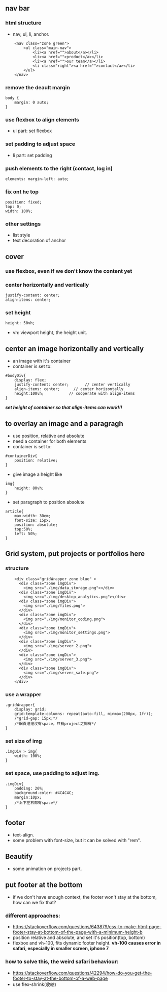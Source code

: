 ## nav bar

### html structure

- nav, ul, li, anchor.

```
	<nav class="zone green">
		<ul class="main-nav">
			<li><a href="">about</a></li>
			<li><a href="">product</a></li>
			<li><a href="">our team</a></li>
			<li class="right"><a href="">contact</a></li>
		</ul>
	</nav>
```

### remove the deault margin
```
body {
    margin: 0 auto;
}
```
### use flexbox to align elements

- ul part: set flexbox

### set padding to adjust space

- li part: set padding

### push elements to the right (contact, log in)

```
elements: margin-left: auto;
```

### fix ont he top

```
position: fixed;
top: 0;
width: 100%;
```

### other settings

- list style
- text decoration of anchor


## cover

### use flexbox, even if we don't know the content yet
### center horizontally and vertically

```
justify-content: center;
align-items: center;
```

### set height

```
height: 50vh;
```
- vh: viewport height, the height unit.


## center an image horizontally and vertically
- an image with it's container
- container is set to:
```
#bodyDiv{
    display: flex;
    justify-content: center;       // center vertically
    align-items: center;      // center horizontally
    height:100vh;           // cooperate with align-items
}
```
***set height of container so that align-items can work!!!***


## to overlay an image and a paragragh
- use position, relative and absolute
- need a container for both elements
- container is set to:
```
#containerDiv{
    position: relative;
}
```
- give image a height like
```
img{
    height: 80vh;
}
```
- set paragraph to position absolute
```
article{
    max-width: 30em;
    font-size: 15px;
    position: absolute;
    top:50%;
    left: 50%;
}
```

## Grid system, put projects or portfolios here

### structure

```
	<div class="gridWrapper zone blue" >
	  <div class="zone imgDiv">
	  	<img src="./img/data_storage.png"></div>
	  <div class="zone imgDiv">
	  	<img src="./img/desktop_analytics.png"></div>
	  <div class="zone imgDiv">
	  	<img src="./img/files.png">
	  </div>
	  <div class="zone imgDiv">
	  	<img src="./img/monitor_coding.png">
	  </div>
	  <div class="zone imgDiv">
	  	<img src="./img/monitor_settings.png">
	  </div>
	  <div class="zone imgDiv">
	  	<img src="./img/server_2.png">
	  </div>
	  <div class="zone imgDiv">
	  	<img src="./img/server_3.png">
	  </div>
	  <div class="zone imgDiv">
	  	<img src="./img/server_safe.png">
	  </div>
	</div>
```
### use a wrapper
```
.gridWrapper{
    display: grid;
    grid-template-columns: repeat(auto-fill, minmax(200px, 1fr));
    /*grid-gap: 15px;*/
    /*網頁邊邊沒有space，只有project之間有*/
}
```
### set size of img
```
.imgDiv > img{
    width: 100%;
}
```

### set space, use padding to adjust img.
```
.imgDiv{
    padding: 20%;
    background-color: #4C4C4C;
    margin:10px;
    /*上下左右都有space*/
}
```

## footer

- text-align.
- some problem with font-size, but it can be solved with "rem".

## Beautify

- some animation on projects part.




## put footer at the bottom
- if we don't have enough context, the footer won't stay at the bottom, how can we fix that?

### different approaches: 
- https://stackoverflow.com/questions/643879/css-to-make-html-page-footer-stay-at-bottom-of-the-page-with-a-minimum-height-b
- position relative and absolute, and set it's position(top, bottom)
- flexbox and vh-100, fits dynamic footer height.
**vh-100 causes error in safari, especially in smaller screen, iphone 7**

### how to solve this, the weird safari behaviour:
- https://stackoverflow.com/questions/42294/how-do-you-get-the-footer-to-stay-at-the-bottom-of-a-web-page
- use flex-shrink(收縮)



